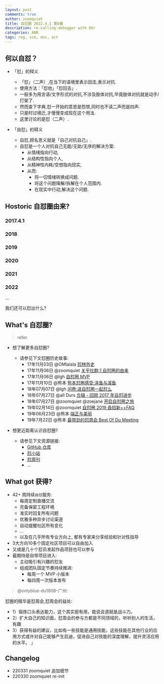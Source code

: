 ```yaml
---
layout: post
comments: true
author: zoomquiet
title: 自怼圈 2022.4.1 第6番
description: re-calling-debugger with DUr
categories: ANN
tags: reg, scm, doc, act
---
```


## 何以自怼？


- 「怼」的释义
    + 「怼」（二声）,在当下的语境里表示回击,表示对抗.
    + 使用方法：「怼他」「怼回去」.
    + 一般多为用言语/文字形式的对抗,不涉及肢体对抗,毕竟肢体对抗就是动手/打架了.
    + 然而查下字典,怼一开始的意思是怨恨,同时也不读二声而是四声.
    + 只是时过境迁,才慢慢变成现在这个用法.
    + 这里讨论的是怼（二声）.

- 「自怼」的释义
    + 自怼,顾名思义就是「自己对抗自己」.
    + 自怼是一个人对抗自己无能/无助/无序的解决方案:
        + 从情绪指向行动,
        + 从结构性指向个人,
        + 从精神性内耗/空想指向现实,
        + 从而:
            * 将一切情绪转换成问题.
            * 将这个问题降解/拆解在个人范围内.
            * 在现实中行动,解决这个问题.



<!--more-->



## Hostoric 自怼圈由来?

### 2017.4.1

### 2018

### 2019

### 2020

### 2021

### 2022

...

我们还可以怼出什么?



## What's 自怼圈?
> refer.


- 想了解更多自怼圈?
    + 请参见下文怼圈历史故事:
        + 17年11月03日 @OMlalala [怼林外史](https://du.101.camp/2017-11/debug-omlalala-summary/)
        + 17年11月06日 @zoomquiet [关乎社群:1 自怼圈的由来](https://du.101.camp/2017-11/ac1-du4new/)
        + 17年11月06日 @lgh [自怼圈 MVP](https://du.101.camp/2017-11/lgh-DebugMvp/)
        + 17年11月10日 @熊本 [熊本怼圈感受:泽鱼与溪鱼](https://du.101.camp/2017-11/bear-duFeelingFish/)
        + 18年07月07日 @lgh [问卷:进自怼圈一起怼么](https://jinshuju.net/f/ohQ12F)
        + 18年07月27日 @all Durs [合辑 - 回顾 2017 年自怼进步](https://du.101.camp/2018-07/du-progress/)
        + 18年07月27日 @zoomquiet @zoejane [开启自怼圈之旅](https://du.101.camp/2018-07/into-du/)
        + 19年02月14日 @zoomquiet [自怼圈 2019 叒招新++FAQ](https://du.101.camp/2019-03/re-self-debuggers/)
        + 19年06月23日 @熊本 [端正与美丽](https://du.101.camp/duw/#/115w#stories-%E6%95%85%E4%BA%8B)
        + 19年7月22日 @熊本 [最带劲的怼周会 Best Of Du Meeting](https://du.101.camp/duw/#/118w#stories-%E6%95%85%E4%BA%8B)


- 想更近距离认识自怼圈?
    + 请参见下文资源链接:
        + [GitHub 仓库](https://github.com/DebugUself)
        + [怼小站](https://du.101.camp)
        + [怼周刊](https://du.101.camp/duw)
        + ...


## What got 获得?


- 42+ 周持续`自怼`服务:
    + 每周定制直播交流
    + 完备保密工程环境
    + 准实时回复所有问题
    + 优雅多种异步讨论渠道
    + 自动提醒社区所有变化
    + ...
    + 以及在几乎所有专业方向上, 都有专家来分享经验和针对性指导
- 3大方向10多个固定社区项目可以自由加入
- 又或是几十个怼员发起作品项目也可以参与
- 最期待是自带项目进入:
    + 主动吸引有兴趣的怼友
    + 组成团队固定节奏持续推进:
        * 每周一个 MVP 小版本
        * 每四周一次版本发布


> @onlyblue-du1908-广州: 

怼圈的精华是怼周会,怼周会的益处:

- 1）锻炼口头表达能力，这个其实挺有用，能说会道就是战斗力。
- 2）扩大自己的知识面，怼周会的参与方都是不同领域的，听听别人的生活，有趣
- 3）获得有益的建议，比如有一些技能是通用技能，这些技能在其他行业的应用方式或许对自己能够产生启迪，促进自己对技能的深度理解，提升灵活应用的水平。 」





## Changelog


- 220331 zoomquiet 追加细节
- 220330 zoomquiet re-init 
